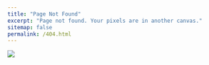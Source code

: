 ```yaml
---
title: "Page Not Found"
excerpt: "Page not found. Your pixels are in another canvas."
sitemap: false
permalink: /404.html
---
```


<!-- ![](https://www.vizion.com/wp-content/smush-webp/2018/09/shutterstock_479042983.jpg.webp)  -->

<img src="https://www.vizion.com/wp-content/smush-webp/2018/09/shutterstock_479042983.jpg.webp">
<style>
    img { display : block;
    margin : auto;}
</style>

